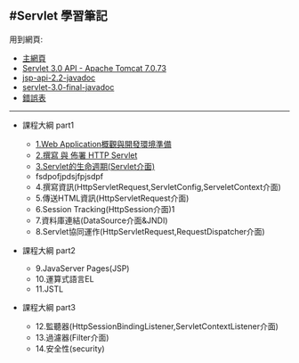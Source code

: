 #Servlet 學習筆記
---

用到網頁:

- [主網頁](https://shps951023.github.io/SL314/)
- [Servlet 3.0 API - Apache Tomcat 7.0.73](https://tomcat.apache.org/tomcat-7.0-doc/servletapi/)
- [jsp-api-2.2-javadoc ](https://shps951023.github.io/SL314/jsp-api-2.2-javadoc/index.html)
- [servlet-3.0-final-javadoc](https://shps951023.github.io/SL314/servlet-3_0-final-javadoc/index.html)
- [錯誤表](images/EF3Fyff.png)

---

- 課程大綱 part1
  - [1.Web Application概觀與開發環境準備](docs/CH01.md)
  - [2.撰寫 與 佈署 HTTP Servlet](docs/CH02,md)
  - [3.Servlet的生命週期(Servlet介面)](docs/CH03.md)
  - fsdpofjpdsjfpjsdpf
  - 4.撰寫資訊(HttpServletRequest,ServletConfig,ServeletContext介面)
  - 5.傳送HTML資訊(HttpServletRequest介面)
  - 6.Session Tracking(HttpSession介面)1
  - 7.資料庫連結(DataSource介面&JNDI)
  - 8.Servlet協同運作(HttpServletRequest,RequestDispatcher介面)


- 課程大綱 part2
  - 9.JavaServer Pages(JSP)
  - 10.運算式語言EL
  - 11.JSTL


- 課程大綱 part3
  - 12.監聽器(HttpSessionBindingListener,ServletContextListener介面)
  - 13.過濾器(Filter介面)
  - 14.安全性(security)
